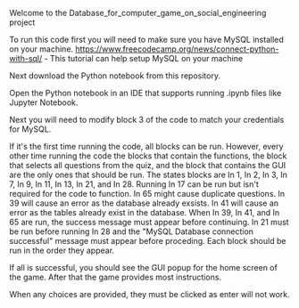 Welcome to the Database_for_computer_game_on_social_engineering project

To run this code first you will need to make sure you have MySQL installed on your machine.
https://www.freecodecamp.org/news/connect-python-with-sql/ - This tutorial can help setup MySQL on your machine

Next download the Python notebook from this repository.

Open the Python notebook in an IDE that supports running .ipynb files like Jupyter Notebook.

Next you will need to modify block 3 of the code to match your credentials for MySQL.

If it's the first time running the code, all blocks can be run. However, every other time running the code the blocks that contain the functions, the block that selects all questions from the quiz, and the block that contains the GUI are the only ones that should be run. The states blocks are In 1, In 2, In 3, In 7, In 9, In 11, In 13, In 21, and In 28. Running In 17 can be run but isn't required for the code to function. In 65 might cause duplicate questions. In 39 will cause an error as the database already exsists. In 41 will cause an error as the tables already exist in the database. When In 39, In 41, and In 65 are run, the success message must appear before continuing. In 21 must be run before running In 28 and the "MySQL Database connection successful" message must appear before proceding. Each block should be run in the order they appear.

If all is successful, you should see the GUI popup for the home screen of the game. After that the game provides most instructions. 

When any choices are provided, they must be clicked as enter will not work.
